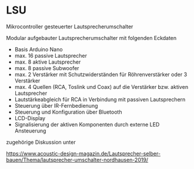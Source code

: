 # LSU
Mikrocontroller gesteuerter Lautsprecherumschalter

Modular aufgebauter Lautsprecherumschalter mit folgenden Eckdaten
- Basis Arduino Nano
- max. 16 passive Lautsprecher
- max. 8 aktive Lautsprecher
- max. 8 passive Subwoofer
- max. 2 Verstärker mit Schutzwiderständen für Röhrenverstärker oder 3 Verstärker
- max. 4 Quellen (RCA, Toslink und Coax) auf die Verstärker bzw. aktiven Lautsprecher
- Lautstärkeabgleich für RCA in Verbindung mit passiven Lautsprechern
- Steuerung über IR-Fernbedienung
- Steuerung und Konfiguration über Bluetooth
- LCD-Display
- Signalisierung der aktiven Komponenten durch externe LED Ansteuerung

zugehörige Diskussion unter

https://www.acoustic-design-magazin.de/Lautsprecher-selber-bauen/Thema/lautsprecher-umschalter-nordhausen-2019/
